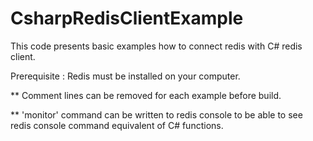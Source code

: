 # CsharpRedisClientExample

This code presents basic examples how to connect redis with C# redis client.

Prerequisite : Redis must be installed on your computer.



** Comment lines can be removed for each example before build.

** 'monitor' command can be written to redis console to be able to see redis console command equivalent of C# functions.
